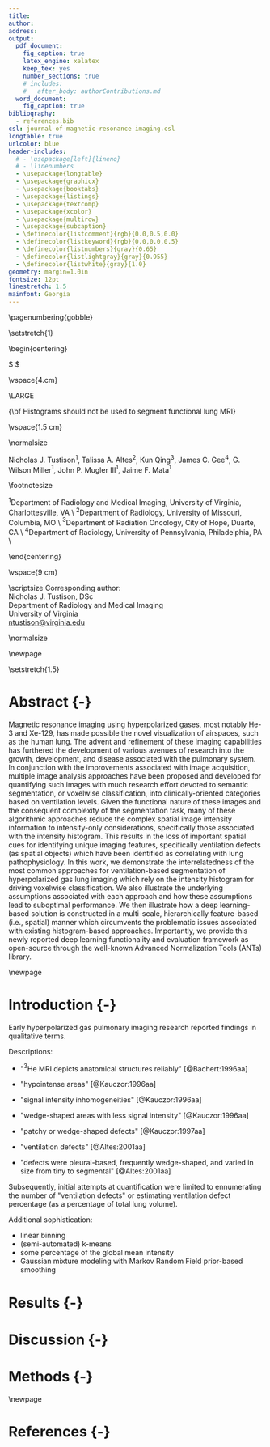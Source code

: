 ```yaml
---
title:
author:
address:
output:
  pdf_document:
    fig_caption: true
    latex_engine: xelatex
    keep_tex: yes
    number_sections: true
    # includes:
    #   after_body: authorContributions.md
  word_document:
    fig_caption: true
bibliography:
  - references.bib
csl: journal-of-magnetic-resonance-imaging.csl 
longtable: true
urlcolor: blue
header-includes:
  # - \usepackage[left]{lineno}
  # - \linenumbers
  - \usepackage{longtable}
  - \usepackage{graphicx}
  - \usepackage{booktabs}
  - \usepackage{listings}
  - \usepackage{textcomp}
  - \usepackage{xcolor}
  - \usepackage{multirow}
  - \usepackage{subcaption}
  - \definecolor{listcomment}{rgb}{0.0,0.5,0.0}
  - \definecolor{listkeyword}{rgb}{0.0,0.0,0.5}
  - \definecolor{listnumbers}{gray}{0.65}
  - \definecolor{listlightgray}{gray}{0.955}
  - \definecolor{listwhite}{gray}{1.0}
geometry: margin=1.0in
fontsize: 12pt
linestretch: 1.5
mainfont: Georgia
---
```



\pagenumbering{gobble}

\setstretch{1}

\begin{centering}

$ $

\vspace{4.cm}

\LARGE

{\bf Histograms should not be used to segment functional lung MRI}

\vspace{1.5 cm}

\normalsize

Nicholas J. Tustison$^{1}$,
Talissa A. Altes$^{2}$,
Kun Qing$^{3}$,
James C. Gee$^{4}$,
G. Wilson Miller$^{1}$,
John P. Mugler III$^{1}$,
Jaime F. Mata$^{1}$

\footnotesize

$^{1}$Department of Radiology and Medical Imaging, University of Virginia, Charlottesville, VA \\
$^{2}$Department of Radiology, University of Missouri, Columbia, MO \\
$^{3}$Department of Radiation Oncology, City of Hope, Duarte, CA \\
$^{4}$Department of Radiology, University of Pennsylvania, Philadelphia, PA \\

\end{centering}

\vspace{9 cm}


\scriptsize
Corresponding author: \
Nicholas J. Tustison, DSc \
Department of Radiology and Medical Imaging \
University of Virginia \
ntustison@virginia.edu

<!-- \noindent\rule{4cm}{0.4pt}

\tiny
$^{\dagger}$Data used in preparation of this article were obtained from the Alzheimer’s
Disease Neuroimaging Initiative (ADNI) database (http://adni.loni.usc.edu). As
such, the investigators within the ADNI contributed to the design and
implementation of ADNI and/or provided data but did not participate in analysis
or writing of this report. A complete listing of ADNI investigators can be found
at: http://adni.loni.usc.edu/wp-content/uploads/how to apply/AD NI Acknowledgement List.pdf
 -->

\normalsize

\newpage

\setstretch{1.5}

# Abstract {-}

Magnetic resonance imaging using hyperpolarized gases, most notably He-3 and
Xe-129, has made possible the novel visualization of airspaces, such as the
human lung. The advent and refinement of these imaging capabilities has
furthered the development of various avenues of research into the growth,
development, and disease associated with the pulmonary system.  In conjunction
with the improvements associated with image acquisition, multiple image analysis
approaches have been proposed and developed for quantifying such images with
much research effort devoted to semantic segmentation, or voxelwise
classification, into clinically-oriented categories based on ventilation levels.
Given the functional nature of these images and the consequent complexity of the
segmentation task, many of these algorithmic approaches reduce the complex
spatial image intensity information to intensity-only considerations,
specifically those associated with the intensity histogram. This results in the
loss of important spatial cues for identifying unique imaging features,
specifically ventilation defects (as spatial objects) which have been identified
as correlating with lung pathophysiology.  In this work, we demonstrate the
interrelatedness of the most common approaches for ventilation-based
segmentation of hyperpolarized gas lung imaging which rely on the intensity
histogram for driving voxelwise classification.  We also illustrate the
underlying assumptions associated with each approach and how these assumptions
lead to suboptimal performance.  We then illustrate how a deep learning-based
solution is constructed in a multi-scale, hierarchically feature-based (i.e.,
spatial) manner which circumvents the problematic issues associated with
existing histogram-based approaches.  Importantly, we provide this newly reported
deep learning functionality and evaluation framework as open-source through the
well-known Advanced Normalization Tools (ANTs) library.

\newpage



# Introduction {-}

Early hyperpolarized gas pulmonary imaging research reported findings in
qualitative terms.

Descriptions:

* "$^{3}$He MRI depicts anatomical structures reliably" [@Bachert:1996aa]

* "hypointense areas" [@Kauczor:1996aa]

* "signal intensity inhomogeneities" [@Kauczor:1996aa]

* "wedge-shaped areas with less signal intensity" [@Kauczor:1996aa]

* "patchy or wedge-shaped defects" [@Kauczor:1997aa]

* "ventilation defects" [@Altes:2001aa]

* "defects were pleural-based, frequently wedge-shaped, and varied in size from tiny to segmental" [@Altes:2001aa]


Subsequently, initial attempts at quantification were limited to ennumerating
the number of "ventilation defects" or estimating ventilation defect percentage
(as a percentage of total lung volume).

Additional sophistication:

* linear binning
* (semi-automated) k-means
* some percentage of the global mean intensity
* Gaussian mixture modeling with Markov Random Field prior-based smoothing





# Results {-}




# Discussion {-}


# Methods {-}


\newpage

# References {-}